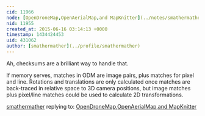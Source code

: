 ```yaml
---
cid: 11966
node: [OpenDroneMap,OpenAerialMap,and MapKnitter](../notes/smathermather/06-08-2015/opendronemap-openaerialmap-and-mapknitter)
nid: 11955
created_at: 2015-06-16 03:14:13 +0000
timestamp: 1434424453
uid: 431062
author: [smathermather](../profile/smathermather)
---
```


Ah, checksums are a brilliant way to handle that.

If memory serves, matches in ODM are image pairs, plus matches for pixel and line. Rotations and translations are only calculated once matches are back-traced in relative space to 3D camera positions, but image matches plus pixel/line matches could be used to calculate 2D transformations.

[smathermather](../profile/smathermather) replying to: [OpenDroneMap,OpenAerialMap,and MapKnitter](../notes/smathermather/06-08-2015/opendronemap-openaerialmap-and-mapknitter)

